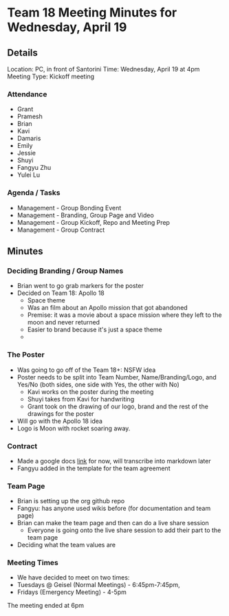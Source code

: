 # Team 18 Meeting Minutes for Wednesday, April 19

## Details

Location: PC, in front of Santorini
Time: Wednesday, April 19 at 4pm
Meeting Type: Kickoff meeting

### Attendance

-   Grant
-   Pramesh
-   Brian
-   Kavi
-   Damaris
-   Emily
-   Jessie
-   Shuyi
-   Fangyu Zhu
-   Yulei Lu

### Agenda / Tasks

-   Management - Group Bonding Event
-   Management - Branding, Group Page and Video
-   Management - Group Kickoff, Repo and Meeting Prep
-   Management - Group Contract

## Minutes

### Deciding Branding / Group Names

-   Brian went to go grab markers for the poster
-   Decided on Team 18: Apollo 18
    -   Space theme
    -   Was an film about an Apollo mission that got abandoned
    -   Premise: it was a movie about a space mission where they left to the moon and never returned
    -   Easier to brand because it's just a space theme
    -

### The Poster

-   Was going to go off of the Team 18+: NSFW idea
-   Poster needs to be split into Team Number, Name/Branding/Logo, and Yes/No (both sides, one side with Yes, the other with No)
    -   Kavi works on the poster during the meeting
    -   Shuyi takes from Kavi for handwriting
    -   Grant took on the drawing of our logo, brand and the rest of the drawings for the poster
-   Will go with the Apollo 18 idea
-   Logo is Moon with rocket soaring away.

### Contract

-   Made a google docs [link](https://docs.google.com/document/d/1KniuXz4GH5TEwPsB-WSj5CyazKCOxrX07pw1sZKRgTE/edit) for now, will transcribe into markdown later
-   Fangyu added in the template for the team agreement

### Team Page

-   Brian is setting up the org github repo
-   Fangyu: has anyone used wikis before (for documentation and team page)
-   Brian can make the team page and then can do a live share session
    -   Everyone is going onto the live share session to add their part to the team page
-   Deciding what the team values are

### Meeting Times

-   We have decided to meet on two times:
-   Tuesdays @ Geisel (Normal Meetings) - 6:45pm-7:45pm,
-   Fridays (Emergency Meeting) - 4-5pm

The meeting ended at 6pm
